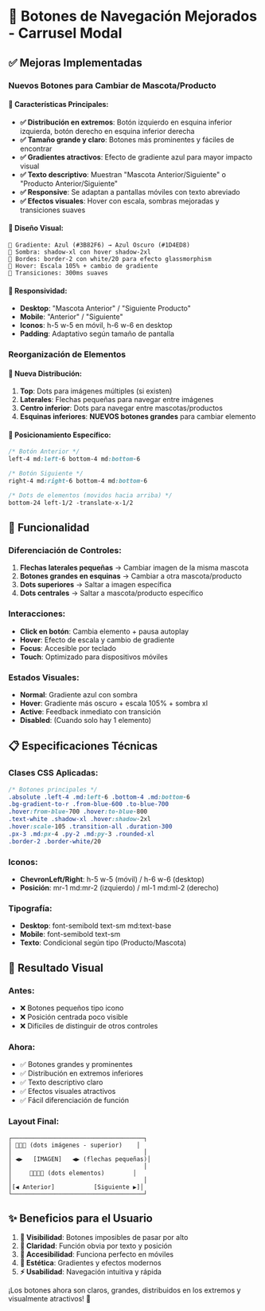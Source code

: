 # 🎨 Botones de Navegación Mejorados - Carrusel Modal

## ✅ Mejoras Implementadas

### **Nuevos Botones para Cambiar de Mascota/Producto**

#### 🎯 **Características Principales:**

- **✅ Distribución en extremos**: Botón izquierdo en esquina inferior izquierda, botón derecho en esquina inferior derecha
- **✅ Tamaño grande y claro**: Botones más prominentes y fáciles de encontrar
- **✅ Gradientes atractivos**: Efecto de gradiente azul para mayor impacto visual
- **✅ Texto descriptivo**: Muestran "Mascota Anterior/Siguiente" o "Producto Anterior/Siguiente"
- **✅ Responsive**: Se adaptan a pantallas móviles con texto abreviado
- **✅ Efectos visuales**: Hover con escala, sombras mejoradas y transiciones suaves

#### 🎨 **Diseño Visual:**

```
🔹 Gradiente: Azul (#3B82F6) → Azul Oscuro (#1D4ED8)
🔹 Sombra: shadow-xl con hover shadow-2xl
🔹 Bordes: border-2 con white/20 para efecto glassmorphism
🔹 Hover: Escala 105% + cambio de gradiente
🔹 Transiciones: 300ms suaves
```

#### 📱 **Responsividad:**

- **Desktop**: "Mascota Anterior" / "Siguiente Producto"
- **Mobile**: "Anterior" / "Siguiente"
- **Iconos**: h-5 w-5 en móvil, h-6 w-6 en desktop
- **Padding**: Adaptativo según tamaño de pantalla

### **Reorganización de Elementos**

#### 🔄 **Nueva Distribución:**

1. **Top**: Dots para imágenes múltiples (si existen)
2. **Laterales**: Flechas pequeñas para navegar entre imágenes
3. **Centro inferior**: Dots para navegar entre mascotas/productos
4. **Esquinas inferiores**: **NUEVOS botones grandes** para cambiar elemento

#### 🎯 **Posicionamiento Específico:**

```css
/* Botón Anterior */
left-4 md:left-6 bottom-4 md:bottom-6

/* Botón Siguiente */
right-4 md:right-6 bottom-4 md:bottom-6

/* Dots de elementos (movidos hacia arriba) */
bottom-24 left-1/2 -translate-x-1/2
```

## 🚀 **Funcionalidad**

### **Diferenciación de Controles:**

1. **Flechas laterales pequeñas** → Cambiar imagen de la misma mascota
2. **Botones grandes en esquinas** → Cambiar a otra mascota/producto
3. **Dots superiores** → Saltar a imagen específica
4. **Dots centrales** → Saltar a mascota/producto específico

### **Interacciones:**

- **Click en botón**: Cambia elemento + pausa autoplay
- **Hover**: Efecto de escala y cambio de gradiente
- **Focus**: Accesible por teclado
- **Touch**: Optimizado para dispositivos móviles

### **Estados Visuales:**

- **Normal**: Gradiente azul con sombra
- **Hover**: Gradiente más oscuro + escala 105% + sombra xl
- **Active**: Feedback inmediato con transición
- **Disabled**: (Cuando solo hay 1 elemento)

## 📋 **Especificaciones Técnicas**

### **Clases CSS Aplicadas:**

```css
/* Botones principales */
.absolute .left-4 .md:left-6 .bottom-4 .md:bottom-6
.bg-gradient-to-r .from-blue-600 .to-blue-700
.hover:from-blue-700 .hover:to-blue-800
.text-white .shadow-xl .hover:shadow-2xl
.hover:scale-105 .transition-all .duration-300
.px-3 .md:px-4 .py-2 .md:py-3 .rounded-xl
.border-2 .border-white/20
```

### **Iconos:**

- **ChevronLeft/Right**: h-5 w-5 (móvil) / h-6 w-6 (desktop)
- **Posición**: mr-1 md:mr-2 (izquierdo) / ml-1 md:ml-2 (derecho)

### **Tipografía:**

- **Desktop**: font-semibold text-sm md:text-base
- **Mobile**: font-semibold text-sm
- **Texto**: Condicional según tipo (Producto/Mascota)

## 🎯 **Resultado Visual**

### **Antes:**

- ❌ Botones pequeños tipo icono
- ❌ Posición centrada poco visible
- ❌ Difíciles de distinguir de otros controles

### **Ahora:**

- ✅ Botones grandes y prominentes
- ✅ Distribución en extremos inferiores
- ✅ Texto descriptivo claro
- ✅ Efectos visuales atractivos
- ✅ Fácil diferenciación de función

### **Layout Final:**

```
┌─────────────────────────────────────┐
│ 🔘🔘🔘 (dots imágenes - superior)    │
│                                     │
│ ◀▶   [IMAGEN]   ◀▶ (flechas pequeñas)│
│                                     │
│     🔘🔘🔘🔘 (dots elementos)        │
│                                     │
│[◀ Anterior]           [Siguiente ▶]│
└─────────────────────────────────────┘
```

## ✨ **Beneficios para el Usuario**

1. **👀 Visibilidad**: Botones imposibles de pasar por alto
2. **🎯 Claridad**: Función obvia por texto y posición
3. **📱 Accesibilidad**: Funciona perfecto en móviles
4. **🎨 Estética**: Gradientes y efectos modernos
5. **⚡ Usabilidad**: Navegación intuitiva y rápida

¡Los botones ahora son claros, grandes, distribuidos en los extremos y visualmente atractivos! 🎉
